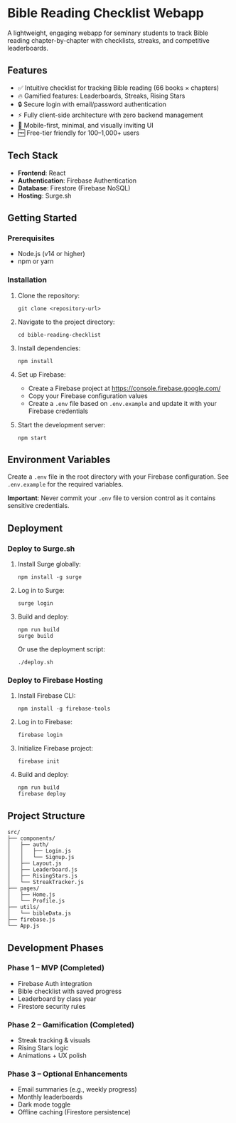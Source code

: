 # Bible Reading Checklist Webapp

A lightweight, engaging webapp for seminary students to track Bible reading chapter-by-chapter with checklists, streaks, and competitive leaderboards.

## Features

- ✅ Intuitive checklist for tracking Bible reading (66 books × chapters)
- 🔥 Gamified features: Leaderboards, Streaks, Rising Stars
- 🔒 Secure login with email/password authentication
- ⚡ Fully client-side architecture with zero backend management
- 📱 Mobile-first, minimal, and visually inviting UI
- 🆓 Free-tier friendly for 100–1,000+ users

## Tech Stack

- **Frontend**: React
- **Authentication**: Firebase Authentication
- **Database**: Firestore (Firebase NoSQL)
- **Hosting**: Surge.sh

## Getting Started

### Prerequisites

- Node.js (v14 or higher)
- npm or yarn

### Installation

1. Clone the repository:
   ```
   git clone <repository-url>
   ```

2. Navigate to the project directory:
   ```
   cd bible-reading-checklist
   ```

3. Install dependencies:
   ```
   npm install
   ```

4. Set up Firebase:
   - Create a Firebase project at https://console.firebase.google.com/
   - Copy your Firebase configuration values
   - Create a `.env` file based on `.env.example` and update it with your Firebase credentials

5. Start the development server:
   ```
   npm start
   ```

## Environment Variables

Create a `.env` file in the root directory with your Firebase configuration. See `.env.example` for the required variables.

**Important**: Never commit your `.env` file to version control as it contains sensitive credentials.

## Deployment

### Deploy to Surge.sh

1. Install Surge globally:
   ```
   npm install -g surge
   ```

2. Log in to Surge:
   ```
   surge login
   ```

3. Build and deploy:
   ```
   npm run build
   surge build
   ```

   Or use the deployment script:
   ```
   ./deploy.sh
   ```

### Deploy to Firebase Hosting

1. Install Firebase CLI:
   ```
   npm install -g firebase-tools
   ```

2. Log in to Firebase:
   ```
   firebase login
   ```

3. Initialize Firebase project:
   ```
   firebase init
   ```

4. Build and deploy:
   ```
   npm run build
   firebase deploy
   ```

## Project Structure

```
src/
├── components/
│   ├── auth/
│   │   ├── Login.js
│   │   └── Signup.js
│   ├── Layout.js
│   ├── Leaderboard.js
│   ├── RisingStars.js
│   └── StreakTracker.js
├── pages/
│   ├── Home.js
│   └── Profile.js
├── utils/
│   └── bibleData.js
├── firebase.js
└── App.js
```

## Development Phases

### Phase 1 – MVP (Completed)
- Firebase Auth integration
- Bible checklist with saved progress
- Leaderboard by class year
- Firestore security rules

### Phase 2 – Gamification (Completed)
- Streak tracking & visuals
- Rising Stars logic
- Animations + UX polish

### Phase 3 – Optional Enhancements
- Email summaries (e.g., weekly progress)
- Monthly leaderboards
- Dark mode toggle
- Offline caching (Firestore persistence)